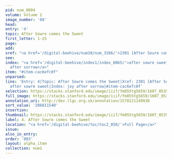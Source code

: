 ```yaml
---
pid: num_0004
volume: Volume 2
image_number: '68'
head:
entry: '4'
topic: After Sowre comes the Sweet
first_letter: 1-25
page:
add:
xref: "<a href='/digital-beehive/num10/num_3266/'>2301 [After Soure comes Sweet]</a>"
see:
index: "<a href='/digital-beehive/index1/index_0065/'>after sowre sweet</a>|<a href='/digital-beehive/index3/index_2078/'>joy
  after sorrow</a>"
item: "#item-cac6efc0f"
unparsed:
line: 'Entry: 4|Topic: After Sowre comes the Sweet|Xref: 2301 [After Soure comes Sweet]|Index:
  after sowre sweet|Index: joy after sorrow|#item-cac6efc0f'
selection: https://stacks.stanford.edu/image/iiif/fm855tg5659/1607_0535/809,1540,2952,519/full/0/default.jpg
full_image: https://stacks.stanford.edu/image/iiif/fm855tg5659/1607_0535/full/full/0/default.jpg
annotation_uri: http://dev.llgc.org.uk/annotation/1570221149930
sort_value: '206811540'
insertion:
thumbnail: https://stacks.stanford.edu/image/iiif/fm855tg5659/1607_0535/809,1540,600,180/250,/0/default.jpg
label: 4. After Sowre comes the Sweet
location: "<a href='/digital-beehive/toc/toc2_058/'>Full Page</a>"
issue:
also_in_entry:
order: '003'
layout: alpha_item
collection: num1
---
```

